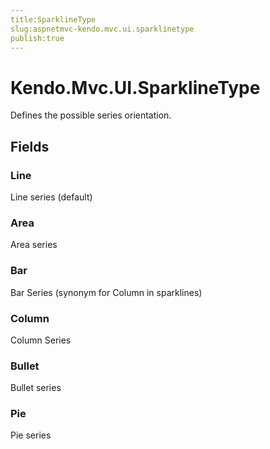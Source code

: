 ```yaml
---
title:SparklineType
slug:aspnetmvc-kendo.mvc.ui.sparklinetype
publish:true
---
```


# Kendo.Mvc.UI.SparklineType
Defines the possible series orientation.

## Fields
### Line
Line series (default)
### Area
Area series
### Bar
Bar Series (synonym for Column in sparklines)
### Column
Column Series
### Bullet
Bullet series
### Pie
Pie series




